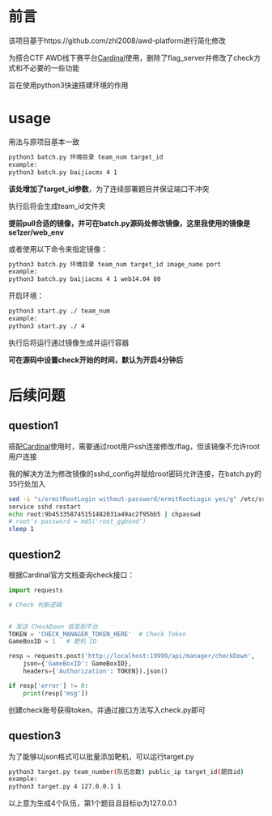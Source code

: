 # 前言

该项目基于https://github.com/zhl2008/awd-platform进行简化修改

为搭合CTF AWD线下赛平台[Cardinal](https://github.com/vidar-team/)使用，删除了flag_server并修改了check方式和不必要的一些功能

旨在使用python3快速搭建环境的作用

# usage

用法与原项目基本一致

```bash
python3 batch.py 环境目录 team_num target_id
example:
python3 batch.py baijiacms 4 1
```

**该处增加了target_id参数**，为了连续部署题目并保证端口不冲突

执行后将会生成team_id文件夹

**提前pull合适的镜像，并可在batch.py源码处修改镜像，这里我使用的镜像是se1zer/web_env**

或者使用以下命令来指定镜像：

```bash
python3 batch.py 环境目录 team_num target_id image_name port
example:
python3 batch.py baijiacms 4 1 web14.04 80
```

开启环境：

```bash
python3 start.py ./ team_num
example:
python3 start.py ./ 4
```

执行后将运行通过镜像生成并运行容器

**可在源码中设置check开始的时间，默认为开启4分钟后**

# 后续问题

## question1

搭配[Cardinal](https://github.com/vidar-team/)使用时，需要通过root用户ssh连接修改/flag，但该镜像不允许root用户连接

我的解决方法为修改镜像的sshd_config并赋给root密码允许连接，在batch.py的35行处加入

```bash
sed -i "s/ermitRootLogin without-password/ermitRootLogin yes/g" /etc/ssh/sshd_config
service sshd restart
echo root:9b453358745151482031a49ac2f95bb5 | chpasswd
# root's password = md5('root_ggbond')
sleep 1
```

## question2

根据Cardinal官方文档查询check接口：

```python
import requests

# Check 判断逻辑


# 发送 CheckDown 信息到平台
TOKEN = 'CHECK_MANAGER_TOKEN_HERE'  # Check Token
GameBoxID = 1   # 靶机 ID

resp = requests.post('http://localhost:19999/api/manager/checkDown', 
    json={'GameBoxID': GameBoxID}, 
    headers={'Authorization': TOKEN}).json()

if resp['error'] != 0:
    print(resp['msg'])
```

创建check账号获得token，并通过接口方法写入check.py即可

## question3

为了能够以json格式可以批量添加靶机，可以运行target.py

```bash
python3 target.py team_number(队伍总数) public_ip target_id(题目id)
example:
python3 target.py 4 127.0.0.1 1
```

以上意为生成4个队伍，第1个题目且目标ip为127.0.0.1
